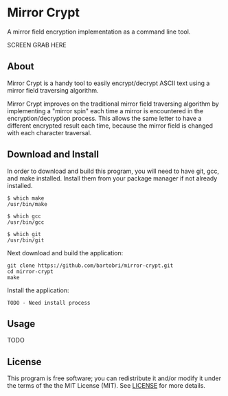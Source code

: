 Mirror Crypt
============

A mirror field encryption implementation as a command line tool.

SCREEN GRAB HERE

About
-----

Mirror Crypt is a handy tool to easily encrypt/decrypt ASCII text using a
mirror field traversing algorithm.

Mirror Crypt improves on the traditional mirror field traversing algorithm
by implementing a "mirror spin" each time a mirror is encountered in the
encryption/decryption process. This allows the same letter to have a
different encrypted result each time, because the mirror field is changed
with each character traversal.

Download and Install
--------------------

In order to download and build this program, you will need to have git,
gcc, and make installed. Install them from your package manager if not
already installed.

```
$ which make
/usr/bin/make

$ which gcc
/usr/bin/gcc

$ which git
/usr/bin/git
```
Next download and build the application:
```
git clone https://github.com/bartobri/mirror-crypt.git
cd mirror-crypt
make
```

Install the application:
```
TODO - Need install process
```

Usage
-----

TODO

License
-------

This program is free software; you can redistribute it and/or modify it under the terms of the the
MIT License (MIT). See [LICENSE](LICENSE) for more details.
